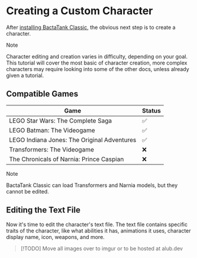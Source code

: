 # Creating a Custom Character
After [installing BactaTank Classic](../index.md#installation), the obvious next step is to create a character.

> [!NOTE]
> Character editing and creation varies in difficulty, depending on your goal. This tutorial will cover the most basic of character creation, more complex characters may require looking into some of the other docs, unless already given a tutorial.

## Compatible Games
| Game                                        |     Status    |
| ------------------------------------------- | ------------- |
| LEGO Star Wars: The Complete Saga           |      ✅      |
| LEGO Batman: The Videogame                  |      ✅      |
| LEGO Indiana Jones: The Original Adventures |      ✅      |
| Transformers: The Videogame                 |      ❌      |
| The Chronicals of Narnia: Prince Caspian    |      ❌      |
> [!NOTE]
> BactaTank Classic can load Transformers and Narnia models, but they cannot be edited.

## Editing the Text File
Now it's time to edit the character's text file. The text file contains specific traits of the character, like what abilities it has, animations it uses, character display name, icon, weapons, and more.

> [!TODO]
> Move all images over to imgur or to be hosted at alub.dev
